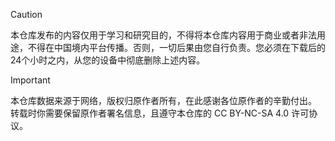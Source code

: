 > [!caution]
> 本仓库发布的内容仅用于学习和研究目的，不得将本仓库内容用于商业或者非法用途，不得在中国境内平台传播。否则，一切后果由您自行负责。您必须在下载后的24个小时之内，从您的设备中彻底删除上述内容。


> [!important]
> 本仓库数据来源于网络，版权归原作者所有，在此感谢各位原作者的辛勤付出。
> 转载时你需要保留原作者署名信息，且遵守本仓库的 CC BY-NC-SA 4.0 许可协议。
